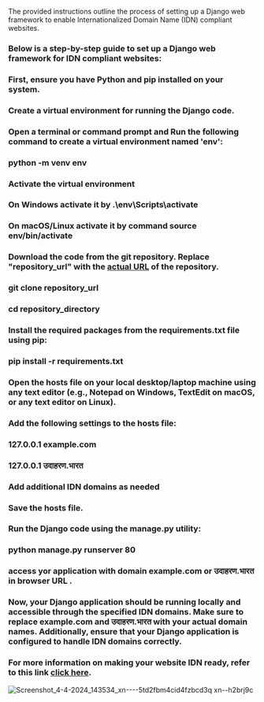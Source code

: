 The provided instructions outline the process of setting up a Django web framework to enable Internationalized Domain Name (IDN) compliant websites.

### Below is a step-by-step guide to set up a Django web framework for IDN compliant websites:
### First, ensure you have Python and pip installed on your system.
### Create a virtual environment for running the Django code. 
### Open a terminal or command prompt and Run the following command to create a virtual environment named 'env':
### python -m venv env
### Activate the virtual environment
### On Windows activate it by .\env\Scripts\activate
### On macOS/Linux activate it by command source env/bin/activate
### Download the code from the git repository. Replace "repository_url" with the <u>actual URL</u> of the repository.
### git clone repository_url
### cd repository_directory
### Install the required packages from the requirements.txt file using pip:
### pip install -r requirements.txt
### Open the hosts file on your local desktop/laptop machine using any text editor (e.g., Notepad on Windows, TextEdit on macOS, or any text editor on Linux).
### Add the following settings to the hosts file:
### 127.0.0.1 example.com
### 127.0.0.1 उदाहरण.भारत
### Add additional IDN domains as needed
### Save the hosts file.
### Run the Django code using the manage.py utility:
### python manage.py runserver 80
### access yor application with domain example.com or उदाहरण.भारत in browser URL .
### Now, your Django application should be running locally and accessible through the specified IDN domains. Make sure to replace example.com and उदाहरण.भारत with your actual domain names. Additionally, ensure that your Django application is configured to handle IDN  domains correctly.
### For more information on making your website IDN ready, refer to this link [click here](https://bhashanet.in/sop_document_page).
![Screenshot_4-4-2024_143534_xn----5td2fbm4cid4fzbcd3q xn--h2brj9c](https://github.com/bhashanet/django_idn_compliant_code/assets/165909590/f64d5622-4a48-447c-a0ea-29bc07ea8d83)
